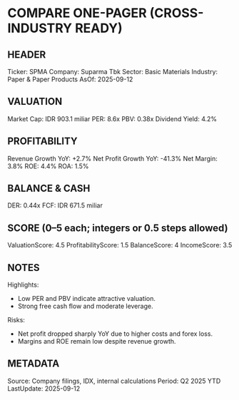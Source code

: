 # COMPARE ONE-PAGER (CROSS-INDUSTRY READY)

## HEADER
Ticker: SPMA
Company: Suparma Tbk
Sector: Basic Materials
Industry: Paper & Paper Products
AsOf: 2025-09-12

## VALUATION
Market Cap: IDR 903.1 miliar
PER: 8.6x
PBV: 0.38x
Dividend Yield: 4.2%

## PROFITABILITY
Revenue Growth YoY: +2.7%
Net Profit Growth YoY: -41.3%
Net Margin: 3.8%
ROE: 4.4%
ROA: 1.5%

## BALANCE & CASH
DER: 0.44x
FCF: IDR 671.5 miliar

## SCORE (0–5 each; integers or 0.5 steps allowed)
ValuationScore: 4.5
ProfitabilityScore: 1.5
BalanceScore: 4
IncomeScore: 3.5

## NOTES
Highlights:
- Low PER and PBV indicate attractive valuation.
- Strong free cash flow and moderate leverage.

Risks:
- Net profit dropped sharply YoY due to higher costs and forex loss.
- Margins and ROE remain low despite revenue growth.

## METADATA
Source: Company filings, IDX, internal calculations
Period: Q2 2025 YTD
LastUpdate: 2025-09-12